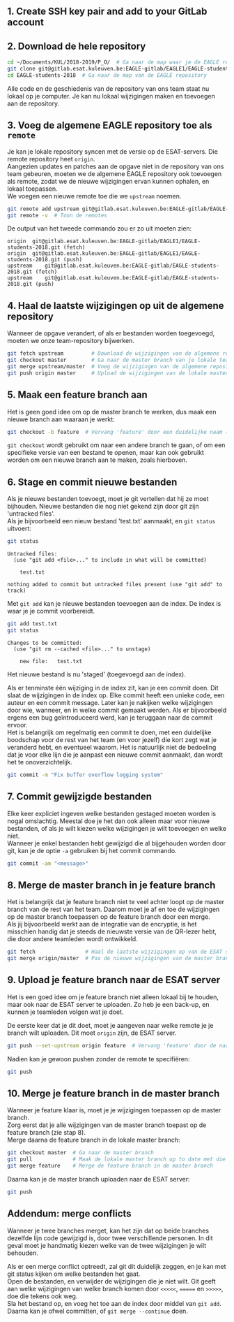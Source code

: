 ## 1. Create SSH key pair and add to your GitLab account

## 2. Download de hele repository
```sh
cd ~/Documents/KUL/2018-2019/P_O/  # Ga naar de map waar je de EAGLE repository wilt opslaan
git clone git@gitlab.esat.kuleuven.be:EAGLE-gitlab/EAGLE1/EAGLE-students-2018.git
cd EAGLE-students-2018  # Ga naar de map van de EAGLE repository
```
Alle code en de geschiedenis van de repository van ons team staat nu lokaal op je computer. Je kan nu lokaal wijzigingen maken en toevoegen aan de repository.

## 3. Voeg de algemene EAGLE repository toe als `remote`
Je kan je lokale repository syncen met de versie op de ESAT-servers. Die remote repository heet `origin`.  
Aangezien updates en patches aan de opgave niet in de repository van ons team gebeuren, moeten we de algemene EAGLE repository ook toevoegen als remote, zodat we de nieuwe wijzigingen ervan kunnen ophalen, en lokaal toepassen.  
We voegen een nieuwe remote toe die we `upstream` noemen.  
```sh
git remote add upstream git@gitlab.esat.kuleuven.be:EAGLE-gitlab/EAGLE-students-2018.git
git remote -v  # Toon de remotes
```
De output van het tweede commando zou er zo uit moeten zien:
```
origin	git@gitlab.esat.kuleuven.be:EAGLE-gitlab/EAGLE1/EAGLE-students-2018.git (fetch)
origin	git@gitlab.esat.kuleuven.be:EAGLE-gitlab/EAGLE1/EAGLE-students-2018.git (push)
upstream	git@gitlab.esat.kuleuven.be:EAGLE-gitlab/EAGLE-students-2018.git (fetch)
upstream	git@gitlab.esat.kuleuven.be:EAGLE-gitlab/EAGLE-students-2018.git (push)
```
## 4. Haal de laatste wijzigingen op uit de algemene repository
Wanneer de opgave verandert, of als er bestanden worden toegevoegd, moeten we onze team-repository bijwerken.
```sh
git fetch upstream         # Download de wijzigingen van de algemene repository, zonder ze lokaal toe te passen
git checkout master        # Ga naar de master branch van je lokale team-repository
git merge upstream/master  # Voeg de wijzigingen van de algemene repository samen met de lokale master branch
git push origin master     # Upload de wijzigingen van de lokale master branch naar de team-repository op de ESAT-server (origin)
```
## 5. Maak een feature branch aan
Het is geen goed idee om op de master branch te werken, dus maak een nieuwe branch aan waaraan je werkt:
```sh
git checkout -b feature  # Vervang 'feature' door een duidelijke naam (zonder spaties)
```
`git checkout` wordt gebruikt om naar een andere branch te gaan, of om een specifieke versie van een bestand te openen, maar kan ook gebruikt worden om een nieuwe branch aan te maken, zoals hierboven.

## 6. Stage en commit nieuwe bestanden
Als je nieuwe bestanden toevoegt, moet je git vertellen dat hij ze moet bijhouden. Nieuwe bestanden die nog niet gekend zijn door git zijn 'untracked files'.  
Als je bijvoorbeeld een nieuw bestand 'test.txt' aanmaakt, en `git status` uitvoert:
```sh
git status
```
```
Untracked files:
  (use "git add <file>..." to include in what will be committed)

	test.txt

nothing added to commit but untracked files present (use "git add" to track)
```
Met `git add` kan je nieuwe bestanden toevoegen aan de index. De index is waar je je commit voorbereidt.
```sh
git add test.txt
git status
```
```
Changes to be committed:
  (use "git rm --cached <file>..." to unstage)

	new file:   test.txt

```
Het nieuwe bestand is nu 'staged' (toegevoegd aan de index).

Als er tenminste één wijziging in de index zit, kan je een commit doen. Dit slaat de wijzigingen in de index op. Elke commit heeft een unieke code, een auteur en een commit message. Later kan je nakijken welke wijzigingen door wie, wanneer, en in welke commit gemaakt werden. Als er bijvoorbeeld ergens een bug geïntroduceerd werd, kan je teruggaan naar de commit ervoor.  
Het is belangrijk om regelmatig een commit te doen, met een duidelijke boodschap voor de rest van het team (en voor jezelf) die kort zegt wat je veranderd hebt, en eventueel waarom. Het is natuurlijk niet de bedoeling dat je voor elke lijn die je aanpast een nieuwe commit aanmaakt, dan wordt het te onoverzichtelijk.

```sh
git commit -m "Fix buffer overflow logging system"
```

## 7. Commit gewijzigde bestanden
Elke keer expliciet ingeven welke bestanden gestaged moeten worden is nogal omslachtig. Meestal doe je het dan ook alleen maar voor nieuwe bestanden, of als je wilt kiezen welke wijzigingen je wilt toevoegen en welke niet.  
Wanneer je enkel bestanden hebt gewijzigd die al bijgehouden worden door git, kan je de optie `-a` gebruiken bij het commit commando.

```sh
git commit -am "<message>"
```

## 8. Merge de master branch in je feature branch
Het is belangrijk dat je feature branch niet te veel achter loopt op de master branch van de rest van het team. Daarom moet je af en toe de wijzigingen op de master branch toepassen op de feature branch door een merge.  
Als jij bijvoorbeeld werkt aan de integratie van de encryptie, is het misschien handig dat je steeds de nieuwste versie van de QR-lezer hebt, die door andere teamleden wordt ontwikkeld.
```sh
git fetch                # Haal de laatste wijzigingen op van de ESAT server
git merge origin/master  # Pas de nieuwe wijzigingen van de master branch toe op je huidige branch
```

## 9. Upload je feature branch naar de ESAT server
Het is een goed idee om je feature branch niet alleen lokaal bij te houden, maar ook naar de ESAT server te uploaden. Zo heb je een back-up, en kunnen je teamleden volgen wat je doet.

De eerste keer dat je dit doet, moet je aangeven naar welke remote je je branch wilt uploaden. Dit moet `origin` zijn, de ESAT server.
```sh
git push --set-upstream origin feature  # Vervang 'feature' door de naam van je feature branch
```
Nadien kan je gewoon pushen zonder de remote te specifiëren:
```sh
git push
```
## 10. Merge je feature branch in de master branch
Wanneer je feature klaar is, moet je je wijzigingen toepassen op de master branch.  
Zorg eerst dat je alle wijzigingen van de master branch toepast op de feature branch (zie stap 8).  
Merge daarna de feature branch in de lokale master branch:
```sh
git checkout master  # Ga naar de master branch
git pull             # Maak de lokale master branch up to date met die op de ESAT server
git merge feature    # Merge de feature branch in de master branch
```
Daarna kan je de master branch uploaden naar de ESAT server:
```sh
git push
```

## Addendum: merge conflicts
Wanneer je twee branches merget, kan het zijn dat op beide branches dezelfde lijn code gewijzigd is, door twee verschillende personen. In dit geval moet je handmatig kiezen welke van de twee wijzigingen je wilt behouden.

Als er een merge conflict optreedt, zal git dit duidelijk zeggen, en je kan met git status kijken om welke bestanden het gaat.  
Open de bestanden, en verwijder de wijzigingen die je niet wilt. Git geeft aan welke wijzigingen van welke branch komen door `<<<<<`, `=====` en `>>>>>`, doe die tekens ook weg.  
Sla het bestand op, en voeg het toe aan de index door middel van `git add`.  
Daarna kan je ofwel committen, of `git merge --continue` doen.
